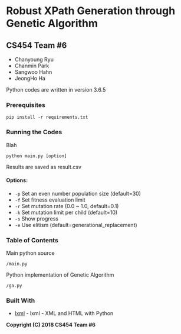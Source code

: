 # Robust XPath Generation through Genetic Algorithm

## CS454 Team #6
- Chanyoung Ryu
- Chanmin Park
- Sangwoo Hahn
- JeongHo Ha

Python codes are written in version 3.6.5

### Prerequisites

```
pip install -r requirements.txt
```


### Running the Codes
Blah
```
python main.py [option]
```
Results are saved as result.csv

#### Options:
- ```-p``` Set an even number population size (default=30)
- ```-f``` Set fitness evaluation limit
- ```-r``` Set mutation rate (0.0 ~ 1.0, default=0.1)
- ```-k``` Set mutation limit per child (default=10)
- ```-s``` Show progress
- ```-e``` Use elitism (default=generational_replacement)


### Table of Contents
Main python source
```
/main.py
```
Python implementation of Genetic Algorithm
```
/ga.py
```


### Built With

* [lxml](https://lxml.de/) - lxml - XML and HTML with Python


**Copyright (C) 2018 CS454 Team #6**
